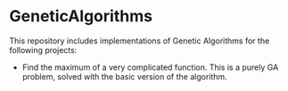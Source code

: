 # GeneticAlgorithms

This repository includes implementations of Genetic Algorithms for the following projects:

* Find the maximum of a very complicated function. This is a purely GA problem, solved with the basic version of the algorithm.
